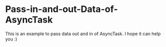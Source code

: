 # Pass-in-and-out-Data-of-AsyncTask
This is an example to pass data out and in of AsyncTask. I hope it can help you :)
